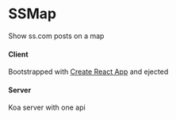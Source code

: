 # SSMap
Show ss.com posts on a map

#### Client
Bootstrapped with [Create React App](https://github.com/facebookincubator/create-react-app) and ejected

#### Server
Koa server with one api